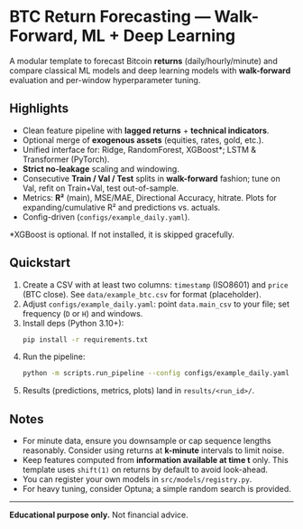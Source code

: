 # BTC Return Forecasting — Walk-Forward, ML + Deep Learning

A modular template to forecast Bitcoin **returns** (daily/hourly/minute) and compare classical ML models and deep learning models with **walk-forward** evaluation and per-window hyperparameter tuning.

## Highlights
- Clean feature pipeline with **lagged returns** + **technical indicators**.
- Optional merge of **exogenous assets** (equities, rates, gold, etc.).
- Unified interface for: Ridge, RandomForest, XGBoost*; LSTM & Transformer (PyTorch).
- **Strict no-leakage** scaling and windowing.
- Consecutive **Train / Val / Test** splits in **walk-forward** fashion; tune on Val, refit on Train+Val, test out-of-sample.
- Metrics: **R²** (main), MSE/MAE, Directional Accuracy, hitrate. Plots for expanding/cumulative R² and predictions vs. actuals.
- Config-driven (`configs/example_daily.yaml`).

\*XGBoost is optional. If not installed, it is skipped gracefully.

## Quickstart
1. Create a CSV with at least two columns: `timestamp` (ISO8601) and `price` (BTC close). See `data/example_btc.csv` for format (placeholder).
2. Adjust `configs/example_daily.yaml`: point `data.main_csv` to your file; set frequency (`D` or `H`) and windows.
3. Install deps (Python 3.10+):
   ```bash
   pip install -r requirements.txt
   ```
4. Run the pipeline:
   ```bash
   python -m scripts.run_pipeline --config configs/example_daily.yaml
   ```
5. Results (predictions, metrics, plots) land in `results/<run_id>/`.

## Notes
- For minute data, ensure you downsample or cap sequence lengths reasonably. Consider using returns at **k-minute** intervals to limit noise.
- Keep features computed from **information available at time t** only. This template uses `shift(1)` on returns by default to avoid look-ahead.
- You can register your own models in `src/models/registry.py`.
- For heavy tuning, consider Optuna; a simple random search is provided.

---

**Educational purpose only.** Not financial advice.
